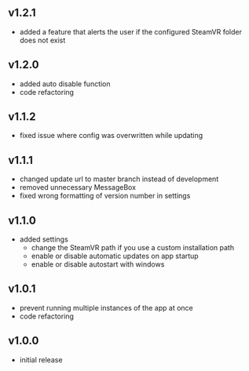 ## v1.2.1
- added a feature that alerts the user if the configured SteamVR folder does not exist


## v1.2.0
- added auto disable function
- code refactoring


## v1.1.2
- fixed issue where config was overwritten while updating


## v1.1.1
- changed update url to master branch instead of development
- removed unnecessary MessageBox
- fixed wrong formatting of version number in settings


## v1.1.0
- added settings
	- change the SteamVR path if you use a custom installation path
	- enable or disable automatic updates on app startup
	- enable or disable autostart with windows 


## v1.0.1
- prevent running multiple instances of the app at once
- code refactoring


## v1.0.0
- initial release
